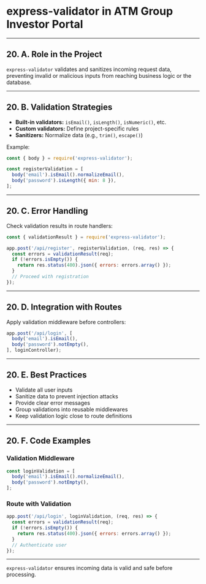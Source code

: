 # express-validator in ATM Group Investor Portal

---

## 20. A. Role in the Project

`express-validator` validates and sanitizes incoming request data, preventing invalid or malicious inputs from reaching business logic or the database.

---

## 20. B. Validation Strategies

- **Built-in validators:** `isEmail()`, `isLength()`, `isNumeric()`, etc.
- **Custom validators:** Define project-specific rules
- **Sanitizers:** Normalize data (e.g., `trim()`, `escape()`)

Example:

```js
const { body } = require('express-validator');

const registerValidation = [
  body('email').isEmail().normalizeEmail(),
  body('password').isLength({ min: 8 }),
];
```

---

## 20. C. Error Handling

Check validation results in route handlers:

```js
const { validationResult } = require('express-validator');

app.post('/api/register', registerValidation, (req, res) => {
  const errors = validationResult(req);
  if (!errors.isEmpty()) {
    return res.status(400).json({ errors: errors.array() });
  }
  // Proceed with registration
});
```

---

## 20. D. Integration with Routes

Apply validation middleware before controllers:

```js
app.post('/api/login', [
  body('email').isEmail(),
  body('password').notEmpty(),
], loginController);
```

---

## 20. E. Best Practices

- Validate all user inputs
- Sanitize data to prevent injection attacks
- Provide clear error messages
- Group validations into reusable middlewares
- Keep validation logic close to route definitions

---

## 20. F. Code Examples

### Validation Middleware

```js
const loginValidation = [
  body('email').isEmail().normalizeEmail(),
  body('password').notEmpty(),
];
```

### Route with Validation

```js
app.post('/api/login', loginValidation, (req, res) => {
  const errors = validationResult(req);
  if (!errors.isEmpty()) {
    return res.status(400).json({ errors: errors.array() });
  }
  // Authenticate user
});
```

---

`express-validator` ensures incoming data is valid and safe before processing.
